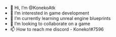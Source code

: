 - 👋 Hi, I’m @KonekoAtk
- 👀 I’m interested in game development
- 🌱 I’m currently learning unreal engine blueprints
- 💞️ I’m looking to collaborate on a game
- 📫 How to reach me discord - Koneko!#7596

<!---
KonekoAtk/KonekoAtk is a ✨ special ✨ repository because its `README.md` (this file) appears on your GitHub profile.
You can click the Preview link to take a look at your changes.
--->
